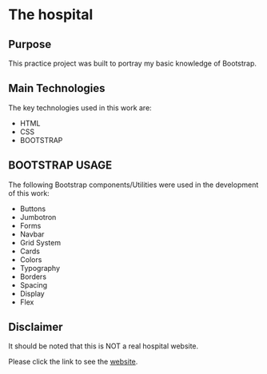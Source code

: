 # The hospital

## Purpose
This practice project was built to portray my basic knowledge of Bootstrap.

## Main Technologies
The key technologies used in this work are:
* HTML
* CSS
* BOOTSTRAP

## BOOTSTRAP USAGE
The following Bootstrap components/Utilities were used in the development of this work:
- Buttons
- Jumbotron
- Forms
- Navbar
- Grid System
- Cards
- Colors
- Typography
- Borders
- Spacing 
- Display
- Flex

## Disclaimer
It should be noted that this is NOT a real hospital website.

Please click the link to see the [website](https://immanuel5015.github.io/hospital/hospital.html).
